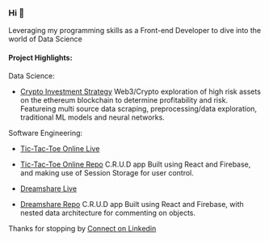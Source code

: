 ### Hi 👋

Leveraging my programming skills as a Front-end Developer to dive into the world of Data Science

#### Project Highlights:

Data Science:
- [Crypto Investment Strategy](https://github.com/armanaliani/Crypto-Investment-Strategy)
Web3/Crypto exploration of high risk assets on the ethereum blockchain to determine profitability and risk.
Featureing multi source data scraping, preprocessing/data exploration, traditional ML models and neural networks.

Software Engineering:
- [Tic-Tac-Toe Online Live](https://armanaliani.github.io/reactGame/)
- [Tic-Tac-Toe Online Repo](https://github.com/armanaliani/reactGame)
C.R.U.D app Built using React and Firebase, and making use of Session Storage for user control.

- [Dreamshare Live](https://armanaliani.github.io/dreamshare/)
- [Dreamshare Repo](https://github.com/armanaliani/dreamshare)
C.R.U.D app Built using React and Firebase, with nested data architecture for commenting on objects.

Thanks for stopping by
[Connect on Linkedin](https://www.linkedin.com/in/arman-aliani/)
